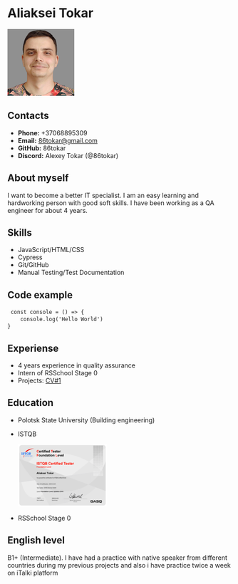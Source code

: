 # Aliaksei Tokar #
![photo](./assets/Aliaksei.Tokar_150x150.png)
## Contacts ##
* **Phone:** +37068895309
* **Email:** 86tokar@gmail.com
* **GitHub:** 86tokar
* **Discord:** Alexey Tokar (@86tokar)

## About myself ##
I want to become a better IT specialist. I am an easy learning and hardworking person with good soft skills. I have been working as a QA engineer for about 4 years.


## Skills ##
* JavaScript/HTML/CSS
* Cypress
* Git/GitHub
* Manual Testing/Test Documentation

## Code example ##
```
 const console = () => {
    console.log('Hello World')
}
 ```
 
## Experiense ##
* 4 years experience in quality assurance
* Intern of RSSchool Stage 0
* Projects:   [CV#1](https://github.com/86tokar/rsschool-cv/blob/gh-pages/cv.md)

## Education ##
* Polotsk State University (Building engineering)
* ISTQB

  ![certificate](./assets/Certificate_73077_CTFL2018-BY_Tokar_29_02_2020_Minsk-1%20(1).png)
* RSSchool Stage 0

## English level ##
B1+ (Intermediate). I have had a practice with native speaker from different countries during my previous projects and also i have practice twice a week on iTalki platform 

